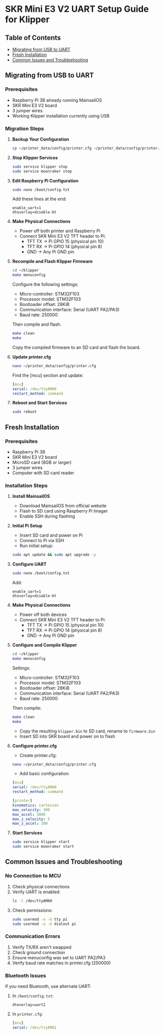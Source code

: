 # SKR Mini E3 V2 UART Setup Guide for Klipper

## Table of Contents
- [Migrating from USB to UART](#migrating-from-usb-to-uart)
- [Fresh Installation](#fresh-installation)
- [Common Issues and Troubleshooting](#common-issues-and-troubleshooting)

## Migrating from USB to UART

### Prerequisites
- Raspberry Pi 3B already running MainsailOS
- SKR Mini E3 V2 board
- 3 jumper wires
- Working Klipper installation currently using USB

### Migration Steps

1. **Backup Your Configuration**
   ```bash
   cp ~/printer_data/config/printer.cfg ~/printer_data/config/printer.cfg.backup
   ```

2. **Stop Klipper Services**
   ```bash
   sudo service klipper stop
   sudo service moonraker stop
   ```

3. **Edit Raspberry Pi Configuration**
   ```bash
   sudo nano /boot/config.txt
   ```
   Add these lines at the end:
   ```
   enable_uart=1
   dtoverlay=disable-bt
   ```

4. **Make Physical Connections**
   - Power off both printer and Raspberry Pi
   - Connect SKR Mini E3 V2 TFT header to Pi:
     - TFT TX → Pi GPIO 15 (physical pin 10)
     - TFT RX → Pi GPIO 14 (physical pin 8)
     - GND → Any Pi GND pin

5. **Recompile and Flash Klipper Firmware**
   ```bash
   cd ~/klipper
   make menuconfig
   ```
   Configure the following settings:
   - Micro-controller: STM32F103
   - Processor model: STM32F103
   - Bootloader offset: 28KiB
   - Communication interface: Serial (UART PA2/PA3)
   - Baud rate: 250000

   Then compile and flash:
   ```bash
   make clean
   make
   ```
   Copy the compiled firmware to an SD card and flash the board.

6. **Update printer.cfg**
   ```bash
   nano ~/printer_data/config/printer.cfg
   ```
   Find the [mcu] section and update:
   ```yaml
   [mcu]
   serial: /dev/ttyAMA0
   restart_method: command
   ```

7. **Reboot and Start Services**
   ```bash
   sudo reboot
   ```

## Fresh Installation

### Prerequisites
- Raspberry Pi 3B
- SKR Mini E3 V2 board
- MicroSD card (8GB or larger)
- 3 jumper wires
- Computer with SD card reader

### Installation Steps

1. **Install MainsailOS**
   - Download MainsailOS from official website
   - Flash to SD card using Raspberry Pi Imager
   - Enable SSH during flashing

2. **Initial Pi Setup**
   - Insert SD card and power on Pi
   - Connect to Pi via SSH
   - Run initial setup:
   ```bash
   sudo apt update && sudo apt upgrade -y
   ```

3. **Configure UART**
   ```bash
   sudo nano /boot/config.txt
   ```
   Add:
   ```
   enable_uart=1
   dtoverlay=disable-bt
   ```

4. **Make Physical Connections**
   - Power off both devices
   - Connect SKR Mini E3 V2 TFT header to Pi:
     - TFT TX → Pi GPIO 15 (physical pin 10)
     - TFT RX → Pi GPIO 14 (physical pin 8)
     - GND → Any Pi GND pin

5. **Configure and Compile Klipper**
   ```bash
   cd ~/klipper
   make menuconfig
   ```
   Settings:
   - Micro-controller: STM32F103
   - Processor model: STM32F103
   - Bootloader offset: 28KiB
   - Communication interface: Serial (UART PA2/PA3)
   - Baud rate: 250000
   
   Then compile:
   ```bash
   make clean
   make
   ```
   - Copy the resulting `klipper.bin` to SD card, rename to `firmware.bin`
   - Insert SD into SKR board and power on to flash

6. **Configure printer.cfg**
   - Create printer.cfg:
   ```bash
   nano ~/printer_data/config/printer.cfg
   ```
   - Add basic configuration:
   ```yaml
   [mcu]
   serial: /dev/ttyAMA0
   restart_method: command

   [printer]
   kinematics: cartesian
   max_velocity: 300
   max_accel: 3000
   max_z_velocity: 5
   max_z_accel: 100
   ```

7. **Start Services**
   ```bash
   sudo service klipper start
   sudo service moonraker start
   ```

## Common Issues and Troubleshooting

### No Connection to MCU
1. Check physical connections
2. Verify UART is enabled:
   ```bash
   ls -l /dev/ttyAMA0
   ```
3. Check permissions:
   ```bash
   sudo usermod -a -G tty pi
   sudo usermod -a -G dialout pi
   ```

### Communication Errors
1. Verify TX/RX aren't swapped
2. Check ground connection
3. Ensure menuconfig was set to UART PA2/PA3
4. Verify baud rate matches in printer.cfg (250000)

### Bluetooth Issues
If you need Bluetooth, use alternate UART:
1. In `/boot/config.txt`:
   ```
   dtoverlay=uart2
   ```
2. In `printer.cfg`:
   ```yaml
   [mcu]
   serial: /dev/ttyAMA1
   ```
